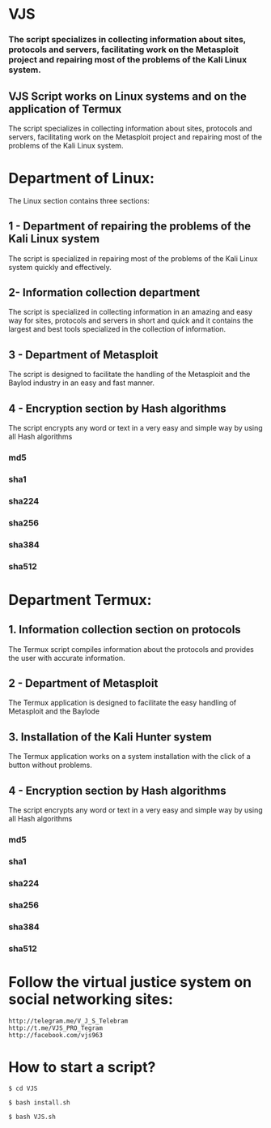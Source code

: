 # VJS

### The script specializes in collecting information about sites, protocols and servers, facilitating work on the Metasploit project and repairing most of the problems of the Kali Linux system.

## VJS Script works on Linux systems and on the application of Termux
The script specializes in collecting information about sites, protocols and servers, facilitating work on the Metasploit project and repairing most of the problems of the Kali Linux system.

# Department of Linux:
The Linux section contains three sections:

## 1 - Department of repairing the problems of the Kali Linux system
The script is specialized in repairing most of the problems of the Kali Linux system quickly and effectively.

## 2- Information collection department
The script is specialized in collecting information in an amazing and easy way for sites, protocols and servers in short and quick and it contains the largest and best tools specialized in the collection of information.

## 3 - Department of Metasploit
The script is designed to facilitate the handling of the Metasploit and the Baylod industry in an easy and fast manner.

## 4 - Encryption section by Hash algorithms
The script encrypts any word or text in a very easy and simple way by using all Hash algorithms

### md5
### sha1
### sha224
### sha256
### sha384
### sha512

# Department Termux:

## 1. Information collection section on protocols
The Termux script compiles information about the protocols and provides the user with accurate information.

## 2 - Department of Metasploit
The Termux application is designed to facilitate the easy handling of Metasploit and the Baylode

## 3. Installation of the Kali Hunter system
The Termux application works on a system installation with the click of a button without problems.

## 4 - Encryption section by Hash algorithms
The script encrypts any word or text in a very easy and simple way by using all Hash algorithms

### md5
### sha1
### sha224
### sha256
### sha384
### sha512

# Follow the virtual justice system on social networking sites:
```
http://telegram.me/V_J_S_Telebram
http://t.me/VJS_PRO_Tegram
http://facebook.com/vjs963
```

# How to start a script?
```
$ cd VJS

$ bash install.sh

$ bash VJS.sh
```
